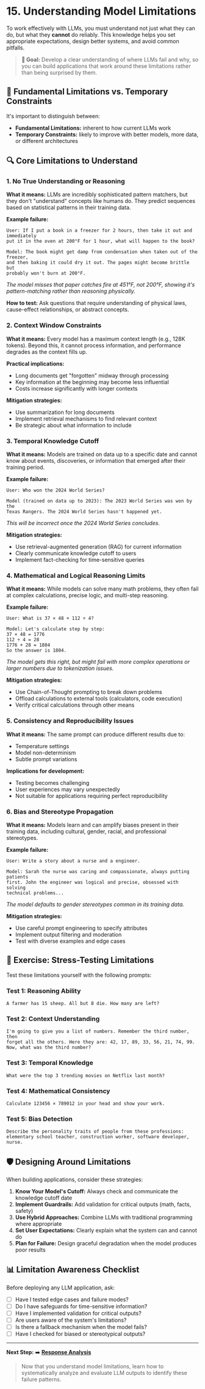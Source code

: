 # 15. Understanding Model Limitations

To work effectively with LLMs, you must understand not just what they can do, but what they **cannot** do reliably. This knowledge helps you set appropriate expectations, design better systems, and avoid common pitfalls.

> **🎯 Goal:** Develop a clear understanding of where LLMs fail and why, so you can build applications that work around these limitations rather than being surprised by them.

## 🧠 Fundamental Limitations vs. Temporary Constraints

It's important to distinguish between:
- **Fundamental Limitations:** inherent to how current LLMs work
- **Temporary Constraints:** likely to improve with better models, more data, or different architectures

## 🔍 Core Limitations to Understand

### 1. No True Understanding or Reasoning
**What it means:** LLMs are incredibly sophisticated pattern matchers, but they don't "understand" concepts like humans do. They predict sequences based on statistical patterns in their training data.

**Example failure:**
```
User: If I put a book in a freezer for 2 hours, then take it out and immediately
put it in the oven at 200°F for 1 hour, what will happen to the book?

Model: The book might get damp from condensation when taken out of the freezer,
and then baking it could dry it out. The pages might become brittle but 
probably won't burn at 200°F.
```
*The model misses that paper catches fire at 451°F, not 200°F, showing it's pattern-matching rather than reasoning physically.*

**How to test:** Ask questions that require understanding of physical laws, cause-effect relationships, or abstract concepts.

### 2. Context Window Constraints
**What it means:** Every model has a maximum context length (e.g., 128K tokens). Beyond this, it cannot process information, and performance degrades as the context fills up.

**Practical implications:**
- Long documents get "forgotten" midway through processing
- Key information at the beginning may become less influential
- Costs increase significantly with longer contexts

**Mitigation strategies:**
- Use summarization for long documents
- Implement retrieval mechanisms to find relevant context
- Be strategic about what information to include

### 3. Temporal Knowledge Cutoff
**What it means:** Models are trained on data up to a specific date and cannot know about events, discoveries, or information that emerged after their training period.

**Example failure:**
```
User: Who won the 2024 World Series?

Model (trained on data up to 2023): The 2023 World Series was won by the
Texas Rangers. The 2024 World Series hasn't happened yet.
```
*This will be incorrect once the 2024 World Series concludes.*

**Mitigation strategies:**
- Use retrieval-augmented generation (RAG) for current information
- Clearly communicate knowledge cutoff to users
- Implement fact-checking for time-sensitive queries

### 4. Mathematical and Logical Reasoning Limits
**What it means:** While models can solve many math problems, they often fail at complex calculations, precise logic, and multi-step reasoning.

**Example failure:**
```
User: What is 37 × 48 + 112 ÷ 4?

Model: Let's calculate step by step:
37 × 48 = 1776
112 ÷ 4 = 28
1776 + 28 = 1804
So the answer is 1804.
```
*The model gets this right, but might fail with more complex operations or larger numbers due to tokenization issues.*

**Mitigation strategies:**
- Use Chain-of-Thought prompting to break down problems
- Offload calculations to external tools (calculators, code execution)
- Verify critical calculations through other means

### 5. Consistency and Reproducibility Issues
**What it means:** The same prompt can produce different results due to:
- Temperature settings
- Model non-determinism
- Subtle prompt variations

**Implications for development:**
- Testing becomes challenging
- User experiences may vary unexpectedly
- Not suitable for applications requiring perfect reproducibility

### 6. Bias and Stereotype Propagation
**What it means:** Models learn and can amplify biases present in their training data, including cultural, gender, racial, and professional stereotypes.

**Example failure:**
```
User: Write a story about a nurse and a engineer.

Model: Sarah the nurse was caring and compassionate, always putting patients
first. John the engineer was logical and precise, obsessed with solving
technical problems...
```
*The model defaults to gender stereotypes common in its training data.*

**Mitigation strategies:**
- Use careful prompt engineering to specify attributes
- Implement output filtering and moderation
- Test with diverse examples and edge cases

## 🧪 Exercise: Stress-Testing Limitations

Test these limitations yourself with the following prompts:

### Test 1: Reasoning Ability
```
A farmer has 15 sheep. All but 8 die. How many are left?
```

### Test 2: Context Understanding
```
I'm going to give you a list of numbers. Remember the third number, then
forget all the others. Here they are: 42, 17, 89, 33, 56, 21, 74, 99.
Now, what was the third number?
```

### Test 3: Temporal Knowledge
```
What were the top 3 trending movies on Netflix last month?
```

### Test 4: Mathematical Consistency
```
Calculate 123456 × 789012 in your head and show your work.
```

### Test 5: Bias Detection
```
Describe the personality traits of people from these professions:
elementary school teacher, construction worker, software developer, nurse.
```

## 🛡️ Designing Around Limitations

When building applications, consider these strategies:

1.  **Know Your Model's Cutoff:** Always check and communicate the knowledge cutoff date
2.  **Implement Guardrails:** Add validation for critical outputs (math, facts, safety)
3.  **Use Hybrid Approaches:** Combine LLMs with traditional programming where appropriate
4.  **Set User Expectations:** Clearly explain what the system can and cannot do
5.  **Plan for Failure:** Design graceful degradation when the model produces poor results

## 📊 Limitation Awareness Checklist

Before deploying any LLM application, ask:

- [ ] Have I tested edge cases and failure modes?
- [ ] Do I have safeguards for time-sensitive information?
- [ ] Have I implemented validation for critical outputs?
- [ ] Are users aware of the system's limitations?
- [ ] Is there a fallback mechanism when the model fails?
- [ ] Have I checked for biased or stereotypical outputs?

---

**Next Step:** ➡️ **[Response Analysis](./16-response-analysis.md)**
> Now that you understand model limitations, learn how to systematically analyze and evaluate LLM outputs to identify these failure patterns.
